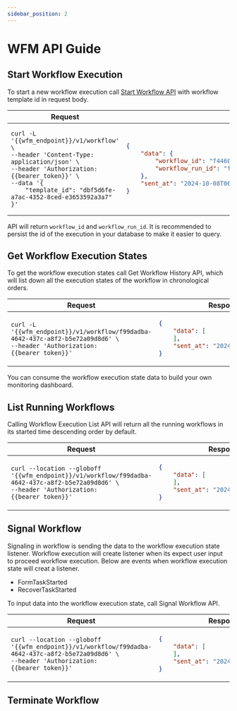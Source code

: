 ```yaml
---
sidebar_position: 2
---
```


# WFM API Guide

## Start Workflow Execution

To start a new workflow execution call [Start Workflow API](../Workflow%20API/start-workflow.api.mdx) with workflow template id in request body.

<table>
<thead><tr><th>Request</th><th>Response</th></tr></thead>
<tbody>
<tr><td>

```
curl -L '{{wfm_endpoint}}/v1/workflow' \
--header 'Content-Type: application/json' \
--header 'Authorization: {{bearer_token}}' \
--data '{
    "template_id": "dbf5d6fe-a7ac-4352-8ced-e3653592a3a7"
}'
```

</td><td>

```json
{
    "data": {
        "workflow_id": "f446054c-98a5-4df9-aeea-f687e66951e0",
        "workflow_run_id": "f446054c-98a5-4df9-aeea-f687e66951e0_1"
    },
    "sent_at": "2024-10-08T06:41:21Z"
}
```

</td></tr>
</tbody></table>

API will return `workflow_id` and `workflow_run_id`. It is recommended to persist the id of the execution in your database to make it easier to query.

## Get Workflow Execution States

To get the workflow execution states call Get Workflow History API, which will list down all the execution states of the workflow in chronological orders.

<table>
<thead><tr><th>Request</th><th>Response</th></tr></thead>
<tbody>
<tr><td>

```
curl -L '{{wfm_endpoint}}/v1/workflow/f99dadba-4642-437c-a8f2-b5e72a09d8d6' \
--header 'Authorization: {{bearer_token}}'
```

</td><td>

```json
{
    "data": [
    ],
    "sent_at": "2024-10-08T06:41:21Z"
}
```

</td></tr>
</tbody></table>

You can consume the workflow execution state data to build your own monitoring dashboard.

## List Running Workflows

Calling Workflow Execution List API will return all the running workflows in its started time descending order by default.

<table>
<thead><tr><th>Request</th><th>Response</th></tr></thead>
<tbody>
<tr><td>

```
curl --location --globoff '{{wfm_endpoint}}/v1/workflow/f99dadba-4642-437c-a8f2-b5e72a09d8d6' \
--header 'Authorization: {{bearer_token}}'
```

</td><td>

```json
{
    "data": [
    ],
    "sent_at": "2024-10-08T06:41:21Z"
}
```

</td></tr>
</tbody></table>

## Signal Workflow

Signaling in workflow is sending the data to the workflow execution state listener.
Workflow execution will create listener when its expect user input to proceed workflow execution.
Below are events when workflow execution state will creat a listener.
- FormTaskStarted
- RecoverTaskStarted

To input data into the workflow execution state, call Signal Workflow API. 

<table>
<thead><tr><th>Request</th><th>Response</th></tr></thead>
<tbody>
<tr><td>

```
curl --location --globoff '{{wfm_endpoint}}/v1/workflow/f99dadba-4642-437c-a8f2-b5e72a09d8d6' \
--header 'Authorization: {{bearer_token}}'
```

</td><td>

```json
{
    "data": [
    ],
    "sent_at": "2024-10-08T06:41:21Z"
}
```

</td></tr>
</tbody></table>

## Terminate Workflow